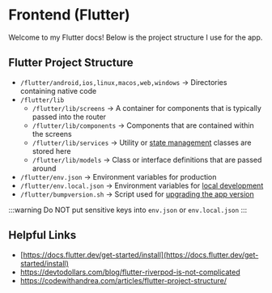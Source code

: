 # Frontend (Flutter)

Welcome to my Flutter docs! Below is the project structure I use for the app.
## Flutter Project Structure

* `/flutter/android,ios,linux,macos,web,windows` -> Directories containing native code
* `/flutter/lib`
  * `/flutter/lib/screens` -> A container for components that is typically passed into the router
  * `/flutter/lib/components` -> Components that are contained within the screens
  * `/flutter/lib/services` -> Utility or [state management](misc/state-management.md) classes are stored here
  * `/flutter/lib/models` -> Class or interface definitions that are passed around
* `/flutter/env.json` -> Environment variables for production
* `/flutter/env.local.json` -> Environment variables for [local development](../supabase/local-development/pull-changes.md)
* `/flutter/bumpversion.sh` -> Script used for [upgrading the app version](release.md)

:::warning
Do NOT put sensitive keys into `env.json` or `env.local.json`
:::

## Helpful Links
* [https://docs.flutter.dev/get-started/install](https://docs.flutter.dev/get-started/install)
* https://devtodollars.com/blog/flutter-riverpod-is-not-complicated
* https://codewithandrea.com/articles/flutter-project-structure/
